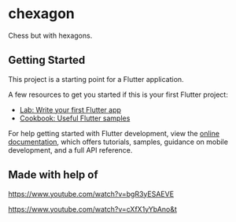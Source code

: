 # chexagon

Chess but with hexagons.

## Getting Started

This project is a starting point for a Flutter application.

A few resources to get you started if this is your first Flutter project:

- [Lab: Write your first Flutter app](https://docs.flutter.dev/get-started/codelab)
- [Cookbook: Useful Flutter samples](https://docs.flutter.dev/cookbook)

For help getting started with Flutter development, view the
[online documentation](https://docs.flutter.dev/), which offers tutorials,
samples, guidance on mobile development, and a full API reference.

## Made with help of

https://www.youtube.com/watch?v=bgR3yESAEVE

https://www.youtube.com/watch?v=cXfX1yYbAno&t
